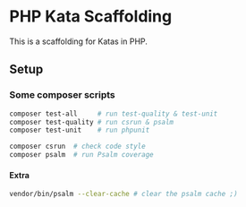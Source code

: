 # PHP Kata Scaffolding

This is a scaffolding for Katas in PHP. 

## Setup

### Some composer scripts

```bash
composer test-all     # run test-quality & test-unit
composer test-quality # run csrun & psalm
composer test-unit    # run phpunit

composer csrun  # check code style
composer psalm  # run Psalm coverage
```

#### Extra

```bash
vendor/bin/psalm --clear-cache # clear the psalm cache ;)
```
